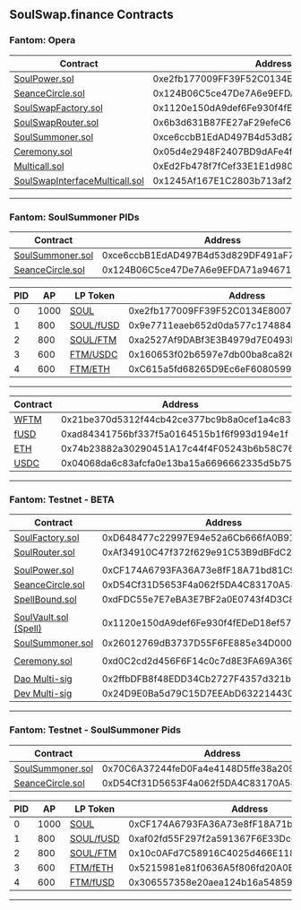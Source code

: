 ## SoulSwap.finance Contracts

### Fantom: Opera
| Contract | Address | 
| --- | --- | 
| [SoulPower.sol](https://ftmscan.com/address/0xe2fb177009FF39F52C0134E8007FA0e4BaAcBd07#code) | 0xe2fb177009FF39F52C0134E8007FA0e4BaAcBd07 |
| [SeanceCircle.sol](https://ftmscan.com/address/0x124B06C5ce47De7A6e9EFDA71a946717130079E6#code) | 0x124B06C5ce47De7A6e9EFDA71a946717130079E6 |
| [SoulSwapFactory.sol](https://ftmscan.com/address/0x1120e150dA9def6Fe930f4fEDeD18ef57c0CA7eF#code) | 0x1120e150dA9def6Fe930f4fEDeD18ef57c0CA7eF |
| [SoulSwapRouter.sol](https://ftmscan.com/address/0x6b3d631B87FE27aF29efeC61d2ab8CE4d621cCBF#code) | 0x6b3d631B87FE27aF29efeC61d2ab8CE4d621cCBF |
| [SoulSummoner.sol](https://ftmscan.com/address/0xce6ccbB1EdAD497B4d53d829DF491aF70065AB5B#code) | 0xce6ccbB1EdAD497B4d53d829DF491aF70065AB5B |
| [Ceremony.sol](https://ftmscan.com/address/0x05d4e2948F2407BD9dAFe4f74253AfE2296456B8#code) | 0x05d4e2948F2407BD9dAFe4f74253AfE2296456B8 |
| [Multicall.sol](https://ftmscan.com/address/0xEd2Fb478f7fCef33E1E1d980a0135789B295a7F5#code) | 0xEd2Fb478f7fCef33E1E1d980a0135789B295a7F5 |
| [SoulSwapInterfaceMulticall.sol](https://ftmscan.com/address/0x1245Af167E1C2803b713af29F3C121b191a19366#code) | 0x1245Af167E1C2803b713af29F3C121b191a19366 |

----

### Fantom: SoulSummoner PIDs

| Contract | Address | 
| --- | --- | 
| [SoulSummoner.sol](https://ftmscan.com/address/0xce6ccbB1EdAD497B4d53d829DF491aF70065AB5B#code) | 0xce6ccbB1EdAD497B4d53d829DF491aF70065AB5B  |
| [SeanceCircle.sol](https://ftmscan.com/address/0x124B06C5ce47De7A6e9EFDA71a946717130079E6#code) | 0x124B06C5ce47De7A6e9EFDA71a946717130079E6 |

| PID | AP | LP Token | Address | 
| --- | --- | --- | --- |
| 0 | 1000 | [SOUL](https://ftmscan.com/address/0xe2fb177009FF39F52C0134E8007FA0e4BaAcBd07#code) | 0xe2fb177009FF39F52C0134E8007FA0e4BaAcBd07 |
| 1 | 800 | [SOUL/fUSD](https://ftmscan.com/address/0x9e7711eaeb652d0da577c1748844407f8db44a10#code) | 0x9e7711eaeb652d0da577c1748844407f8db44a10 |
| 2 | 800 | [SOUL/FTM](https://ftmscan.com/address/0xa2527Af9DABf3E3B4979d7E0493b5e2C6e63dC57#code) | 0xa2527Af9DABf3E3B4979d7E0493b5e2C6e63dC57 |
| 3 | 600 | [FTM/USDC](https://ftmscan.com/address/0x160653f02b6597e7db00ba8ca826cf43d2f39556#code) | 0x160653f02b6597e7db00ba8ca826cf43d2f39556 |
| 4 | 600 | [FTM/ETH](https://ftmscan.com/address/0xC615a5fd68265D9Ec6eF60805998fa5Bb71972Cb#code) | 0xC615a5fd68265D9Ec6eF60805998fa5Bb71972Cb |

----
| Contract | Address |
| --- | --- |
| [WFTM](https://ftmscan.com/address/0x21be370d5312f44cb42ce377bc9b8a0cef1a4c83#code) | 0x21be370d5312f44cb42ce377bc9b8a0cef1a4c83 |
| [fUSD](https://ftmscan.com/address/0xad84341756bf337f5a0164515b1f6f993d194e1f#code) | 0xad84341756bf337f5a0164515b1f6f993d194e1f |
| [ETH](https://ftmscan.com/address/0xC615a5fd68265D9Ec6eF60805998fa5Bb71972Cb#code) | 0x74b23882a30290451A17c44f4F05243b6b58C76d |
| [USDC](https://ftmscan.com/address/0x04068da6c83afcfa0e13ba15a6696662335d5b75#code) | 0x04068da6c83afcfa0e13ba15a6696662335d5b75 |

----

### Fantom: Testnet - BETA
| Contract | Address | 
| --- | --- | 
| [SoulFactory.sol](https://testnet.ftmscan.com/address/0xD648477c22997E94e52a6Cb666fA0B91c44ed185#code) | 0xD648477c22997E94e52a6Cb666fA0B91c44ed185 |
| [SoulRouter.sol](https://testnet.ftmscan.com/address/0xAf34910C47f372f629e91C53B9dBFdC288cF423f#code) | 0xAf34910C47f372f629e91C53B9dBFdC288cF423f |
| | |
| [SoulPower.sol](https://testnet.ftmscan.com/address/0xCF174A6793FA36A73e8fF18A71bd81C985ef5aB5/#code) | 0xCF174A6793FA36A73e8fF18A71bd81C985ef5aB5 |
| [SeanceCircle.sol](https://testnet.ftmscan.com/address/0xD54Cf31D5653F4a062f5DA4C83170A5867d04442/#code) | 0xD54Cf31D5653F4a062f5DA4C83170A5867d04442 |
| [SpellBound.sol](https://testnet.ftmscan.com/address/0xdFDC55e7E7eBA3E7BF2a0E0743f4D3C858FaC37E/#code) | 0xdFDC55e7E7eBA3E7BF2a0E0743f4D3C858FaC37E |
| | |
| [SoulVault.sol (Spell)](https://testnet.ftmscan.com/address/0x1120e150dA9def6Fe930f4fEDeD18ef57c0CA7eF/#code) | 0x1120e150dA9def6Fe930f4fEDeD18ef57c0CA7eF |
| [SoulSummoner.sol](https://testnet.ftmscan.com/address/0x26012769dB3737D55F6FE885e34D00002Ffd7361/#code) | 0x26012769dB3737D55F6FE885e34D00002Ffd7361 |
| | |
| [Ceremony.sol](https://testnet.ftmscan.com/address/0xd0C2cd2d456F6F14c0c7d8E3FA69A3695D850513#code) | 0xd0C2cd2d456F6F14c0c7d8E3FA69A3695D850513 |
| | |
| [Dao Multi-sig](https://safe.testnet.fantom.network/#/safes/0x2ffbDFB8f48EDD34Cb2727F4357d321bD71ddF25/balances) | 0x2ffbDFB8f48EDD34Cb2727F4357d321bD71ddF25 |
| [Dev Multi-sig](https://safe.testnet.fantom.network/#/safes/0x24D9E0Ba5d79C15D7EEAbD632214430D6F1677cA/balances) | 0x24D9E0Ba5d79C15D7EEAbD632214430D6F1677cA |

----

### Fantom: Testnet - SoulSummoner Pids

| Contract | Address | 
| --- | --- | 
| [SoulSummoner.sol](https://testnet.ftmscan.com/address/0x70C6A37244feD0Fa4e4148D5ffe38a209dCEd714/#code) | 0x70C6A37244feD0Fa4e4148D5ffe38a209dCEd714 |
| [SeanceCircle.sol](https://testnet.ftmscan.com/address/0xD54Cf31D5653F4a062f5DA4C83170A5867d04442/#code) | 0xD54Cf31D5653F4a062f5DA4C83170A5867d04442 |

| PID | AP | LP Token | Address | 
| --- | --- | --- | --- |
| 0 | 1000 | [SOUL](https://testnet.ftmscan.com/address/0xCF174A6793FA36A73e8fF18A71bd81C985ef5aB5#code) | 0xCF174A6793FA36A73e8fF18A71bd81C985ef5aB5
| 1 | 800 | [SOUL/fUSD](https://testnet.ftmscan.com/address/0xaf02fd55F297f2a591367F6E33Dc600Ff2Be472A#code) | 0xaf02fd55F297f2a591367F6E33Dc600Ff2Be472A |
| 2 | 800 | [SOUL/FTM](https://testnet.ftmscan.com/address/0x10c0AFd7C58916C4025d466E11850c7D79219277#code) | 0x10c0AFd7C58916C4025d466E11850c7D79219277 |
| 3 | 600 | [FTM/fETH](https://testnet.ftmscan.com/address/0x5215981e81f0636A5f806fd20A0E0E180d9aaa68#code) | 0x5215981e81f0636A5f806fd20A0E0E180d9aaa68 |
| 4 | 600 | [FTM/fUSD](https://testnet.ftmscan.com/address/0x306557358e20aea124b16a548597897858d13cb2#code) | 0x306557358e20aea124b16a548597897858d13cb2 |

---
